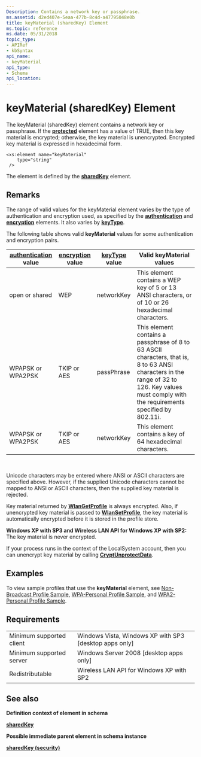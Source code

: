 ```yaml
---
Description: Contains a network key or passphrase.
ms.assetid: d2ed407e-5eaa-477b-8c4d-a47795048e0b
title: keyMaterial (sharedKey) Element
ms.topic: reference
ms.date: 05/31/2018
topic_type: 
- APIRef
- kbSyntax
api_name: 
- keyMaterial
api_type: 
- Schema
api_location: 
---
```


# keyMaterial (sharedKey) Element

The keyMaterial (sharedKey) element contains a network key or passphrase. If the [**protected**](wlan-profileschema-protected-sharedkey-element.md) element has a value of TRUE, then this key material is encrypted; otherwise, the key material is unencrypted. Encrypted key material is expressed in hexadecimal form.

``` syntax
<xs:element name="keyMaterial"
    type="string"
 />
```

The element is defined by the [**sharedKey**](wlan-profileschema-sharedkey-security-element.md) element.

## Remarks

The range of valid values for the keyMaterial element varies by the type of authentication and encryption used, as specified by the [**authentication**](wlan-profileschema-authentication-authencryption-element.md) and [**encryption**](wlan-profileschema-encryption-authencryption-element.md) elements. It also varies by [**keyType**](wlan-profileschema-keytype-sharedkey-element.md).

The following table shows valid **keyMaterial** values for some authentication and encryption pairs.



| [**authentication**](wlan-profileschema-authentication-authencryption-element.md) value | [**encryption**](wlan-profileschema-encryption-authencryption-element.md) value | [**keyType**](wlan-profileschema-keytype-sharedkey-element.md) value | Valid **keyMaterial** values                                                                                                                                                                   |
|------------------------------------------------------------------------------------------|----------------------------------------------------------------------------------|-----------------------------------------------------------------------|------------------------------------------------------------------------------------------------------------------------------------------------------------------------------------------------|
| open or shared                                                                           | WEP                                                                              | networkKey                                                            | This element contains a WEP key of 5 or 13 ANSI characters, or of 10 or 26 hexadecimal characters.                                                                                             |
| WPAPSK or WPA2PSK                                                                        | TKIP or AES                                                                      | passPhrase                                                            | This element contains a passphrase of 8 to 63 ASCII characters, that is, 8 to 63 ANSI characters in the range of 32 to 126. Key values must comply with the requirements specified by 802.11i. |
| WPAPSK or WPA2PSK                                                                        | TKIP or AES                                                                      | networkKey                                                            | This element contains a key of 64 hexadecimal characters.                                                                                                                                      |



 

Unicode characters may be entered where ANSI or ASCII characters are specified above. However, if the supplied Unicode characters cannot be mapped to ANSI or ASCII characters, then the supplied key material is rejected.

Key material returned by [**WlanGetProfile**](/windows/desktop/api/wlanapi/nf-wlanapi-wlangetprofile) is always encrypted. Also, if unencrypted key material is passed to [**WlanSetProfile**](/windows/desktop/api/wlanapi/nf-wlanapi-wlansetprofile), the key material is automatically encrypted before it is stored in the profile store.

**Windows XP with SP3 and Wireless LAN API for Windows XP with SP2:** The key material is never encrypted.

If your process runs in the context of the LocalSystem account, then you can unencrypt key material by calling [**CryptUnprotectData**](/windows/win32/api/dpapi/nf-dpapi-cryptunprotectdata).

## Examples

To view sample profiles that use the **keyMaterial** element, see [Non-Broadcast Profile Sample](non-broadcast-profile-sample.md), [WPA-Personal Profile Sample](wpa-personal-profile-sample.md), and [WPA2-Personal Profile Sample](wpa2-personal-profile-sample.md).

## Requirements



|                                     |                                                                     |
|-------------------------------------|---------------------------------------------------------------------|
| Minimum supported client<br/> | Windows Vista, Windows XP with SP3 \[desktop apps only\]<br/> |
| Minimum supported server<br/> | Windows Server 2008 \[desktop apps only\]<br/>                |
| Redistributable<br/>          | Wireless LAN API for Windows XP with SP2<br/>                 |



## See also

<dl> <dt>

**Definition context of element in schema**
</dt> <dt>

[**sharedKey**](wlan-profileschema-sharedkey-security-element.md)
</dt> <dt>

**Possible immediate parent element in schema instance**
</dt> <dt>

[**sharedKey (security)**](wlan-profileschema-sharedkey-security-element.md)
</dt> </dl>

 

 